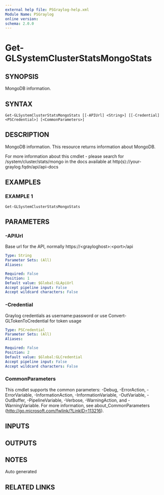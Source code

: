 ```yaml
---
external help file: PSGraylog-help.xml
Module Name: PSGraylog
online version:
schema: 2.0.0
---
```


# Get-GLSystemClusterStatsMongoStats

## SYNOPSIS
MongoDB information.

## SYNTAX

```
Get-GLSystemClusterStatsMongoStats [[-APIUrl] <String>] [[-Credential] <PSCredential>] [<CommonParameters>]
```

## DESCRIPTION
MongoDB information.
This resource returns information about MongoDB.

For more information about this cmdlet - please search for /system/cluster/stats/mongo in the docs available at http(s)://your-graylog.fqdn/api/api-docs

## EXAMPLES

### EXAMPLE 1
```
Get-GLSystemClusterStatsMongoStats
```

## PARAMETERS

### -APIUrl
Base url for the API, normally https://\<grayloghost\>:\<port\>/api

```yaml
Type: String
Parameter Sets: (All)
Aliases:

Required: False
Position: 1
Default value: $Global:GLApiUrl
Accept pipeline input: False
Accept wildcard characters: False
```

### -Credential
Graylog credentials as username:password or use Convert-GLTokenToCredential for token usage

```yaml
Type: PSCredential
Parameter Sets: (All)
Aliases:

Required: False
Position: 2
Default value: $Global:GLCredential
Accept pipeline input: False
Accept wildcard characters: False
```

### CommonParameters
This cmdlet supports the common parameters: -Debug, -ErrorAction, -ErrorVariable, -InformationAction, -InformationVariable, -OutVariable, -OutBuffer, -PipelineVariable, -Verbose, -WarningAction, and -WarningVariable.
For more information, see about_CommonParameters (http://go.microsoft.com/fwlink/?LinkID=113216).

## INPUTS

## OUTPUTS

## NOTES
Auto generated

## RELATED LINKS
